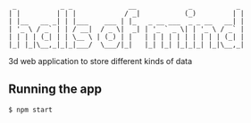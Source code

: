      _           _ _              __             _           _ 
    | |         | | |            / _|           (_)         | |
    | |__   __ _| | |___    ___ | |_   _ __ ___  _ _ __   __| |
    | '_ \ / _` | | / __|  / _ \|  _| | '_ ` _ \| | '_ \ / _` |
    | | | | (_| | | \__ \ | (_) | |   | | | | | | | | | | (_| |
    |_| |_|\__,_|_|_|___/  \___/|_|   |_| |_| |_|_|_| |_|\__,_|
                                                               

3d web application to store different kinds of data

## Running the app


    $ npm start

